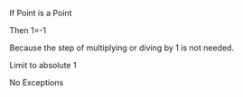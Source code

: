 If Point is a Point

Then 1=-1

Because the step of multiplying or 
diving by 1 is not needed.

Limit to absolute 1

No Exceptions
